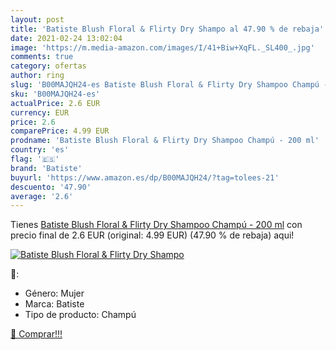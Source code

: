 ```yaml
---
layout: post
title: 'Batiste Blush Floral & Flirty Dry Shampo al 47.90 % de rebaja'
date: 2021-02-24 13:02:04
image: 'https://m.media-amazon.com/images/I/41+Biw+XqFL._SL400_.jpg'
comments: true
category: ofertas
author: ring
slug: 'B00MAJQH24-es Batiste Blush Floral & Flirty Dry Shampoo Champú - 200 ml'
sku: 'B00MAJQH24-es'
actualPrice: 2.6 EUR
currency: EUR
price: 2.6
comparePrice: 4.99 EUR
prodname: 'Batiste Blush Floral & Flirty Dry Shampoo Champú - 200 ml'
country: 'es'
flag: '🇪🇸'
brand: 'Batiste'
buyurl: 'https://www.amazon.es/dp/B00MAJQH24/?tag=tolees-21'
descuento: '47.90'
average: '2.6'
---
```


Tienes [Batiste Blush Floral & Flirty Dry Shampoo Champú - 200 ml](https://www.amazon.es/dp/B00MAJQH24/?tag=tolees-21) con precio final de  2.6 EUR (original: 4.99 EUR) (47.90 %  de rebaja) aqui!

[![Batiste Blush Floral & Flirty Dry Shampo](https://m.media-amazon.com/images/I/41+Biw+XqFL._SL400_.jpg)](https://www.amazon.es/dp/B00MAJQH24/?tag=tolees-21)

🔎:

- Género: Mujer
- Marca: Batiste
- Tipo de producto: Champú

[🛒 Comprar!!!](https://www.amazon.es/dp/B00MAJQH24/?tag=tolees-21)
